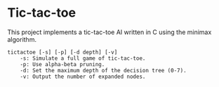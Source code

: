 # Tic-tac-toe
This project implements a tic-tac-toe AI written in C using the minimax algorithm.
```
tictactoe [-s] [-p] [-d depth] [-v]
	-s: Simulate a full game of tic-tac-toe.
	-p: Use alpha-beta pruning.
	-d: Set the maximum depth of the decision tree (0-7).
	-v: Output the number of expanded nodes.
```
